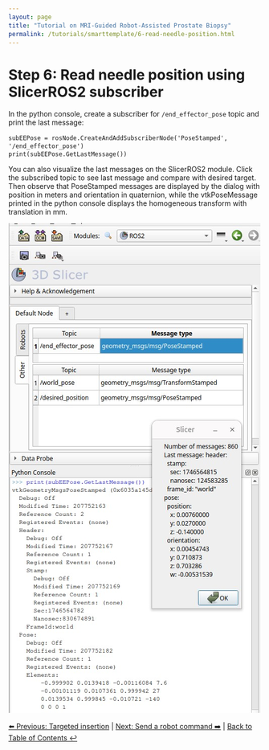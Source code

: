 ```yaml
---
layout: page
title: "Tutorial on MRI-Guided Robot-Assisted Prostate Biopsy"
permalink: /tutorials/smarttemplate/6-read-needle-position.html
---
```


# Step 6: Read needle position using SlicerROS2 subscriber

In the python console, create a subscriber for `/end_effector_pose` topic and print the last message:

~~~~
subEEPose = rosNode.CreateAndAddSubscriberNode('PoseStamped', '/end_effector_pose') 
print(subEEPose.GetLastMessage())
~~~~

You can also visualize the last messages on the SlicerROS2 module. Click the subscribed topic to see last message and compare with desired target. Then observe that PoseStamped messages are displayed by the dialog with position in meters and orientation in quaternion, while the vtkPoseMessage printed in the python console displays the homogeneous transform with translation in mm.


![Subscriber message](images/image23.jpg)

[⬅️ Previous: Targeted insertion](5-targeted-insertion) | [Next: Send a robot command ➡️](7-send-robot-command) | [Back to Table of Contents ↩️](index)
